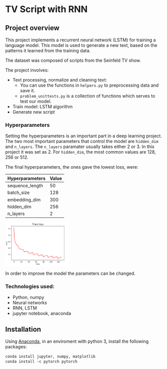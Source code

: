 # TV Script with RNN

## Project overview

This project implements a recurrent neural network (LSTM) for training a language model. This model is used to generate a new text, based on the patterns it learned from the training data.

The dataset was composed of scripts from the Seinfeld TV show.

The project involves:

* Text processing, normalize and cleaning text: 
   * You can use the functions in `helpers.py` to preprocessing data and save it.
   * `problem_unittests.py` is a collection of functions which serves to test our model.
* Train model: LSTM algorithm
* Generate new script

### Hyperparameters

Setting the hyperparameters is an important part in a deep learning project. The two most important parameters that control the model are `hidden_dim` and  `n_layers`. The `n_layers` paramater usually takes either 2 or 3. In this project it was set as 2. For `hidden_dim`, the most common values are 128, 256 or 512.

The final hyperparameters, the ones gave the lowest loss, were:

| Hyperparameters  | Value   | 
| -------------- | --------- |
| sequence_length  | 50      | 
| batch_size       | 128     | 
| embedding_dim    | 300     | 
| hidden_dim       | 256     | 
| n_layers         | 2       | 


<img src="./ims/training.PNG" width=40% align="center">

In order to improve the model the parameters can be changed.

### Technologies used:

* Python, numpy
* Neural networks 
* RNN, LSTM
* jupyter notebook, anaconda

## Installation

Using [Anaconda](https://www.anaconda.com/products/individual), in an enviroment with python 3, install the following packages:

```
conda install jupyter, numpy, matplotlib 
conda install -c pytorch pytorch
```
